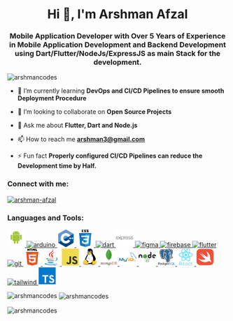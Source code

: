 
<!-- <p align="center"><img src="animation.gif" width="35%"></p>
<div style=" font-size: medium; color: #447ff7" align=center> -->

 <!-- <img src="https://readme-typing-svg.herokuapp.com?font=Caveat&size=40&duration=3500&color=447FF7&background=FFFFFF00&center=true&vCenter=true&width=650&height=55&lines=Hey!+It's+Arshman+Afzal+%F0%9F%91%8B%F0%9F%8F%BB;I'm+a+Full+Stack+Mobile+Application+Developer+%F0%9F%A7%91%F0%9F%8F%BB%E2%80%8D%F0%9F%92%BB;I+am+from+Pakistan;I+have+5%2B+years+of+experience+%F0%9F%93%88;In+building+backend+infrastructures+%E2%9A%99%EF%B8%8F" alt="Arshman Afzal" width="650" height="55"> -->

<!-- <p align="center"> -->
<!-- <img src="https://user-images.githubusercontent.com/73097560/115834477-dbab4500-a447-11eb-908a-139a6edaec5c.gif">              -->
<!-- <br> -->
<h1 align="center">Hi 👋, I'm Arshman Afzal</h1>
<h3 align="center">Mobile Application Developer with Over 5 Years of Experience in Mobile Application Development and Backend Development using Dart/Flutter/NodeJs/ExpressJS as main Stack for the development.</h3>

<p align="left"> <img src="https://komarev.com/ghpvc/?username=arshmancodes&label=Profile%20views&color=0e75b6&style=flat" alt="arshmancodes" /> </p>

- 🌱 I’m currently learning **DevOps and CI/CD Pipelines to ensure smooth Deployment Procedure**

- 👯 I’m looking to collaborate on **Open Source Projects**

- 💬 Ask me about **Flutter, Dart and Node.js**

- 📫 How to reach me **arshman3@gmail.com**

- ⚡ Fun fact **Properly configured CI/CD Pipelines can reduce the Development time by Half.**

<h3 align="left">Connect with me:</h3>
<p align="left">
<a href="https://linkedin.com/in/arshman-afzal" target="blank"><img align="center" src="https://raw.githubusercontent.com/rahuldkjain/github-profile-readme-generator/master/src/images/icons/Social/linked-in-alt.svg" alt="arshman-afzal" height="30" width="40" /></a>
</p>

<h3 align="left">Languages and Tools:</h3>
<p align="left"> <a href="https://developer.android.com" target="_blank" rel="noreferrer"> <img src="https://raw.githubusercontent.com/devicons/devicon/master/icons/android/android-original-wordmark.svg" alt="android" width="40" height="40"/> </a> <a href="https://www.arduino.cc/" target="_blank" rel="noreferrer"> <img src="https://cdn.worldvectorlogo.com/logos/arduino-1.svg" alt="arduino" width="40" height="40"/> </a> <a href="https://www.w3schools.com/cpp/" target="_blank" rel="noreferrer"> <img src="https://raw.githubusercontent.com/devicons/devicon/master/icons/cplusplus/cplusplus-original.svg" alt="cplusplus" width="40" height="40"/> </a> <a href="https://www.w3schools.com/css/" target="_blank" rel="noreferrer"> <img src="https://raw.githubusercontent.com/devicons/devicon/master/icons/css3/css3-original-wordmark.svg" alt="css3" width="40" height="40"/> </a> <a href="https://dart.dev" target="_blank" rel="noreferrer"> <img src="https://www.vectorlogo.zone/logos/dartlang/dartlang-icon.svg" alt="dart" width="40" height="40"/> </a> <a href="https://expressjs.com" target="_blank" rel="noreferrer"> <img src="https://raw.githubusercontent.com/devicons/devicon/master/icons/express/express-original-wordmark.svg" alt="express" width="40" height="40"/> </a> <a href="https://www.figma.com/" target="_blank" rel="noreferrer"> <img src="https://www.vectorlogo.zone/logos/figma/figma-icon.svg" alt="figma" width="40" height="40"/> </a> <a href="https://firebase.google.com/" target="_blank" rel="noreferrer"> <img src="https://www.vectorlogo.zone/logos/firebase/firebase-icon.svg" alt="firebase" width="40" height="40"/> </a> <a href="https://flutter.dev" target="_blank" rel="noreferrer"> <img src="https://www.vectorlogo.zone/logos/flutterio/flutterio-icon.svg" alt="flutter" width="40" height="40"/> </a> <a href="https://git-scm.com/" target="_blank" rel="noreferrer"> <img src="https://www.vectorlogo.zone/logos/git-scm/git-scm-icon.svg" alt="git" width="40" height="40"/> </a> <a href="https://www.w3.org/html/" target="_blank" rel="noreferrer"> <img src="https://raw.githubusercontent.com/devicons/devicon/master/icons/html5/html5-original-wordmark.svg" alt="html5" width="40" height="40"/> </a> <a href="https://www.java.com" target="_blank" rel="noreferrer"> <img src="https://raw.githubusercontent.com/devicons/devicon/master/icons/java/java-original.svg" alt="java" width="40" height="40"/> </a> <a href="https://developer.mozilla.org/en-US/docs/Web/JavaScript" target="_blank" rel="noreferrer"> <img src="https://raw.githubusercontent.com/devicons/devicon/master/icons/javascript/javascript-original.svg" alt="javascript" width="40" height="40"/> </a> <a href="https://www.linux.org/" target="_blank" rel="noreferrer"> <img src="https://raw.githubusercontent.com/devicons/devicon/master/icons/linux/linux-original.svg" alt="linux" width="40" height="40"/> </a> <a href="https://www.mongodb.com/" target="_blank" rel="noreferrer"> <img src="https://raw.githubusercontent.com/devicons/devicon/master/icons/mongodb/mongodb-original-wordmark.svg" alt="mongodb" width="40" height="40"/> </a> <a href="https://www.mysql.com/" target="_blank" rel="noreferrer"> <img src="https://raw.githubusercontent.com/devicons/devicon/master/icons/mysql/mysql-original-wordmark.svg" alt="mysql" width="40" height="40"/> </a> <a href="https://nodejs.org" target="_blank" rel="noreferrer"> <img src="https://raw.githubusercontent.com/devicons/devicon/master/icons/nodejs/nodejs-original-wordmark.svg" alt="nodejs" width="40" height="40"/> </a> <a href="https://www.postgresql.org" target="_blank" rel="noreferrer"> <img src="https://raw.githubusercontent.com/devicons/devicon/master/icons/postgresql/postgresql-original-wordmark.svg" alt="postgresql" width="40" height="40"/> </a> <a href="https://reactjs.org/" target="_blank" rel="noreferrer"> <img src="https://raw.githubusercontent.com/devicons/devicon/master/icons/react/react-original-wordmark.svg" alt="react" width="40" height="40"/> </a> <a href="https://developer.apple.com/swift/" target="_blank" rel="noreferrer"> <img src="https://raw.githubusercontent.com/devicons/devicon/master/icons/swift/swift-original.svg" alt="swift" width="40" height="40"/> </a> <a href="https://tailwindcss.com/" target="_blank" rel="noreferrer"> <img src="https://www.vectorlogo.zone/logos/tailwindcss/tailwindcss-icon.svg" alt="tailwind" width="40" height="40"/> </a> <a href="https://www.typescriptlang.org/" target="_blank" rel="noreferrer"> <img src="https://raw.githubusercontent.com/devicons/devicon/master/icons/typescript/typescript-original.svg" alt="typescript" width="40" height="40"/> </a> </p>

<p><img align="left" src="https://github-readme-stats.vercel.app/api/top-langs?username=arshmancodes&show_icons=true&locale=en&layout=compact" alt="arshmancodes" /></p>

<p>&nbsp;<img align="center" src="https://github-readme-stats.vercel.app/api?username=arshmancodes&show_icons=true&locale=en" alt="arshmancodes" /></p>

<p><img align="center" src="https://github-readme-streak-stats.herokuapp.com/?user=arshmancodes&" alt="arshmancodes" /></p>
